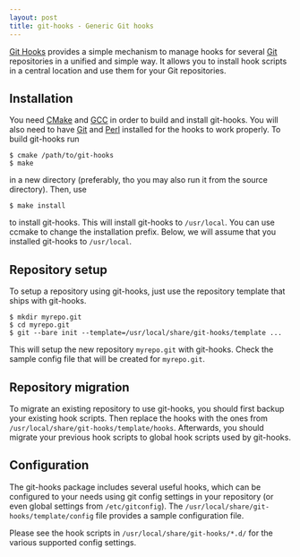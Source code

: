 ```yaml
---
layout: post
title: git-hooks - Generic Git hooks
---
```



[Git Hooks](http://github.com/bmeurer/git-hooks) provides a simple mechanism to manage hooks
for several [Git](http://git-scm.com) repositories in a unified and simple way. It allows you
to install hook scripts in a central location and use them for your Git repositories.


## Installation

You need [CMake](http://www.cmake.org) and [GCC](http://gcc.gnu.org) in order to build and
install git-hooks. You will also need to have [Git](http://git-scm.com) and
[Perl](http://www.perl.org) installed for the hooks to work properly.  To build git-hooks run

```
$ cmake /path/to/git-hooks
$ make
```

in a new directory (preferably, tho you may also run it from the source
directory). Then, use

```
$ make install
```

to install git-hooks. This will install git-hooks to <code>/usr/local</code>. You can
use ccmake to change the installation prefix. Below, we will assume that you installed
git-hooks to <code>/usr/local</code>.


## Repository setup

To setup a repository using git-hooks, just use the repository template that ships with
git-hooks.

```
$ mkdir myrepo.git
$ cd myrepo.git
$ git --bare init --template=/usr/local/share/git-hooks/template ...
```

This will setup the new repository <code>myrepo.git</code> with git-hooks. Check the
sample config file that will be created for <code>myrepo.git</code>.


## Repository migration

To migrate an existing repository to use git-hooks, you should first backup
your existing hook scripts. Then replace the hooks with the ones from
<code>/usr/local/share/git-hooks/template/hooks</code>. Afterwards, you should migrate
your previous hook scripts to global hook scripts used by git-hooks.


## Configuration

The git-hooks package includes several useful hooks, which can be configured
to your needs using git config settings in your repository (or even global
settings from <code>/etc/gitconfig</code>). The
<code>/usr/local/share/git-hooks/template/config</code> file provides a sample
configuration file.

Please see the hook scripts in <code>/usr/local/share/git-hooks/*.d/</code> for the
various supported config settings.

